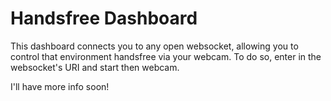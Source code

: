 Handsfree Dashboard
===================

This dashboard connects you to any open websocket, allowing you to control that environment handsfree via your webcam. To do so, enter in the websocket's URI and start then webcam.

I'll have more info soon!